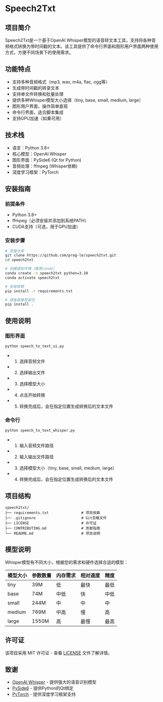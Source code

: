 # Speech2Txt

## 项目简介
Speech2Txt是一个基于OpenAI Whisper模型的语音转文本工具，支持将各种音频格式转换为带时间戳的文本。该工具提供了命令行界面和图形用户界面两种使用方式，方便不同场景下的使用需求。

## 功能特点
- 支持多种音频格式（mp3, wav, m4a, flac, ogg等）
- 生成带时间戳的转录文本
- 支持单文件转换和批量处理
- 提供多种Whisper模型大小选择（tiny, base, small, medium, large）
- 图形用户界面，操作简单直观
- 命令行界面，适合脚本集成
- 支持GPU加速（如果可用）

## 技术栈
- 语言：Python 3.8+
- 核心模型：OpenAI Whisper
- 图形界面：PySide6 (Qt for Python)
- 音频处理：ffmpeg (Whisper依赖)
- 深度学习框架：PyTorch

## 安装指南

### 前提条件
- Python 3.8+
- ffmpeg（必须安装并添加到系统PATH）
- CUDA支持（可选，用于GPU加速）

### 安装步骤

```bash
# 克隆仓库
git clone https://github.com/prog-le/speech2txt.git
cd speech2txt

# 创建虚拟环境（推荐conda）
conda create -n speech2txt python=3.10
conda activate speech2txt

# 安装依赖
pip install -r requirements.txt

# 或者直接安装包
pip install .
```

## 使用说明

### 图形界面
```bash
python speech_to_text_ui.py
```
- 1. 选择音频文件
- 2. 选择输出文件
- 3. 选择模型大小
- 4. 点击开始转换
- 5. 转换完成后，会在指定位置生成转换后的文本文件

### 命令行
```bash
python speech_to_text_whisper.py
```
- 1. 输入音频文件路径
- 2. 输入输出文件路径
- 3. 选择模型大小（tiny, base, small, medium, large）
- 4. 转换完成后，会在指定位置生成转换后的文本文件

## 项目结构
```
speech2txt/
├── requirements.txt               # 项目依赖
├── .gitignore                     # Git忽略文件
├── LICENSE                        # 许可证
├── CONTRIBUTING.md                # 贡献指南
└── README.md                      # 项目说明
```

## 模型说明
Whisper模型有不同大小，根据您的需求和硬件选择合适的模型：

| 模型大小 | 参数数量 | 内存需求 | 相对速度 | 精度 |
|---------|---------|---------|---------|------|
| tiny    | 39M     | 低      | 最快    | 最低 |
| base    | 74M     | 中低    | 快      | 中低 |
| small   | 244M    | 中      | 中      | 中   |
| medium  | 769M    | 中高    | 慢      | 高   |
| large   | 1550M   | 高      | 最慢    | 最高 |

## 许可证
该项目采用 MIT 许可证 - 查看 [LICENSE](LICENSE) 文件了解详情。

## 致谢
- [OpenAI Whisper](https://github.com/openai/whisper) - 提供强大的语音识别模型
- [PySide6](https://wiki.qt.io/Qt_for_Python) - 提供Python的Qt绑定
- [PyTorch](https://pytorch.org/) - 提供深度学习框架支持 